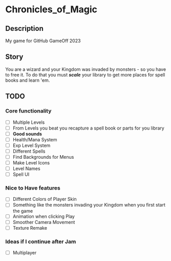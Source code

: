 # Chronicles_of_Magic

## Description

My game for GitHub GameOff 2023

## Story

You are a wizard and your Kingdom was invaded by monsters - so you have to free it. To do that you must *__scale__* your library to get more places for spell books and learn 'em.

## TODO

### Core functionality

- [ ] Multiple Levels
- [ ] From Levels you beat you recapture a spell book or parts for you library
- [ ] __Good sounds__
- [ ] Health/Mana System
- [ ] Exp Level System
- [ ] Different Spells
- [ ] Find Backgrounds for Menus
- [ ] Make Level Icons
- [ ] Level Names
- [ ] Spell UI

### Nice to Have features

- [ ] Different Colors of Player Skin
- [ ] Something like the monsters invading your Kingdom when you first start the game
- [ ] Animation when clicking Play
- [ ] Smoother Camera Movement
- [ ] Texture Remake

### Ideas if I continue after Jam

- [ ] Multiplayer
